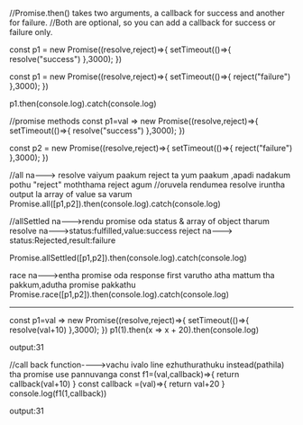 //Promise.then() takes two arguments, a callback for success and another for failure.
//Both are optional, so you can add a callback for success or failure only.

const p1 = new Promise((resolve,reject)=>{
    setTimeout(()=>{
      resolve("success")
    },3000);
  })
 
 
  const p1 = new Promise((resolve,reject)=>{
    setTimeout(()=>{
      reject("failure")
    },3000);
  })
 
  p1.then(console.log).catch(console.log)




//promise methods 
 const p1=val => new Promise((resolve,reject)=>{
   setTimeout(()=>{
     resolve("success")
   },3000);
 })

 const p2 = new Promise((resolve,reject)=>{
   setTimeout(()=>{
     reject("failure")
   },3000);
 })

//all na---> resolve vaiyum paakum reject ta yum paakum ,apadi nadakum pothu "reject" moththama reject agum
//oruvela rendumea resolve iruntha output la array of value sa varum
 Promise.all([p1,p2]).then(console.log).catch(console.log)

 //allSettled na--->rendu promise oda status & array of object tharum 
 resolve na--->status:fulfilled,value:success
reject na---> status:Rejected,result:failure
  
 Promise.allSettled([p1,p2]).then(console.log).catch(console.log)

 race na--->entha promise oda response first varutho atha mattum tha pakkum,adutha promise pakkathu
 Promise.race([p1,p2]).then(console.log).catch(console.log)


------------------------------------------------------------------------------------------------------
 const p1=val => new Promise((resolve,reject)=>{
   setTimeout(()=>{
     resolve(val+10)
   },3000);
 })
 p1(1).then(x => x + 20).then(console.log)

output:31


 


//call back function---->vachu ivalo line ezhuthurathuku instead(pathila) tha promise use pannuvanga
 const f1=(val,callback)=>{
   return callback(val+10)
 }
 const callback =(val)=>{
 return val+20
 }
 console.log(f1(1,callback))

 output:31